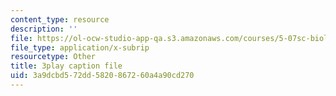 ```yaml
---
content_type: resource
description: ''
file: https://ol-ocw-studio-app-qa.s3.amazonaws.com/courses/5-07sc-biological-chemistry-i-fall-2013/3a9dcbd572dd5820867260a4a90cd270_tFEBiKPv1e8.vtt
file_type: application/x-subrip
resourcetype: Other
title: 3play caption file
uid: 3a9dcbd5-72dd-5820-8672-60a4a90cd270
---
```

